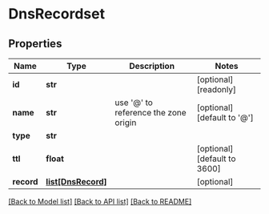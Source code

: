 # DnsRecordset

## Properties
Name | Type | Description | Notes
------------ | ------------- | ------------- | -------------
**id** | **str** |  | [optional] [readonly] 
**name** | **str** | use &#39;@&#39; to reference the zone origin | [optional] [default to '@']
**type** | **str** |  | 
**ttl** | **float** |  | [optional] [default to 3600]
**record** | [**list[DnsRecord]**](DnsRecord.md) |  | [optional] 

[[Back to Model list]](../README.md#documentation-for-models) [[Back to API list]](../README.md#documentation-for-api-endpoints) [[Back to README]](../README.md)


